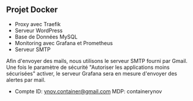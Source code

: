## Projet Docker

- Proxy avec Traefik
- Serveur WordPress
- Base de Données MySQL
- Monitoring avec Grafana et Prometheus
- Serveur SMTP



Afin d'envoyer des mails, nous utilisons le serveur SMTP fourni par Gmail. Une fois le paramètre de sécurité "Autoriser les applications moins sécurisées" activer, le serveur Grafana sera en mesure d'envoyer des alertes par mail.

- Compte 
ID: ynov.container@gmail.com
MDP: containerynov
